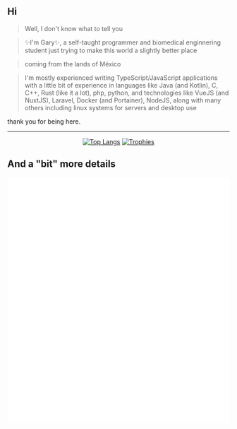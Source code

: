 ## Hi

> Well, I don't know what to tell you

> ✨I'm Gary✨, a self-taught programmer and biomedical enginnering student just trying to make this world a slightly better place

> coming from the lands of México

> I'm mostly experienced writing TypeScript/JavaScript applications with a little bit of experience in languages like Java (and Kotlin), C, C++, Rust (like it a lot), php, python, and technologies like VueJS (and NuxtJS), Laravel, Docker (and Portainer), NodeJS, along with many others including linux systems for servers and desktop use

thank you for being here.

---

<div align="center">
<!-- <img height="180em" src="https://github-readme-stats.vercel.app/api?username=GaryCraft&show_icons=true&hide_border=true&count_private=true&include_all_commits=true&bg_color=45,8233ff,71e6ba&title_color=fff&text_color=fff&" />-->

<!-- [![Gary's GitHub stats](https://github-readme-stats.vercel.app/api?username=garycraft&show_icons=true&theme=nightowl)](https://github.com/anuraghazra/github-readme-stats) -->

[![Top Langs](https://github-readme-stats.vercel.app/api/top-langs/?username=garycraft&theme=nightowl&card_width=500&layout=donut&langs_count=6)](https://github.com/anuraghazra/github-readme-stats)
[![Trophies](https://github-profile-trophy.vercel.app/?username=garycraft&theme=onedark&column=6&row=1)](https://github.com/ryo-ma/github-profile-trophy)

</div>



## And a "bit" more details
![GitHub Metrics](./github-metrics.svg)
